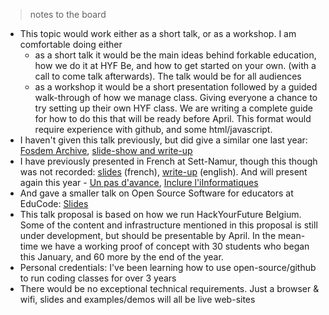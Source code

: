 > notes to the board

* This topic would work either as a short talk, or as a workshop.  I am comfortable doing either
  * as a short talk it would be the main ideas behind forkable education, how we do it at HYF Be, and how to get started on your own. (with a call to come talk afterwards).  The talk would be for all audiences
  * as a workshop it would be a short presentation followed by a guided walk-through of how we manage class. Giving everyone a chance to try setting up their own HYF class.  We are writing a complete guide for how to do this that will be ready before April.  This format would require experience with github, and some html/javascript.
* I haven't given this talk previously, but did give a similar one last year: [Fosdem Archive](https://archive.fosdem.org/2019/schedule/event/js_teaching_tool/),  [slide-show and write-up](https://github.com/janke-learning/fosdem-2019)
* I have previously presented in French at Sett-Namur, though this though was not recorded: [slides](https://blocks-to-text.github.io/sett-namur-19) (french), [write-up](https://github.com/blocks-to-text/top) (english).  And will present again this year - [Un pas d'avance](https://www.sett-namur.be/activity/apprentissage-de-la-programmation-toujours-avoir-un-pas-davance/), [Inclure l'iInformatiques](https://www.sett-namur.be/activity/inclure-linformatique-dans-toutes-les-disciplines-trucs-et-astuces/)
* And gave a smaller talk on Open Source Software for educators at EduCode: [Slides](https://colevanderswands.github.io/educode-19)
* This talk proposal is based on how we run HackYourFuture Belgium.  Some of the content and infrastructure mentioned in this proposal is still under development, but should be presentable by April.  In the mean-time we have a working proof of concept with 30 students who began this January, and 60 more by the end of the year.
* Personal credentials: I've been learning how to use open-source/github to run coding classes for over 3 years
* There would be no exceptional technical requirements. Just a browser & wifi, slides and examples/demos will all be live web-sites
